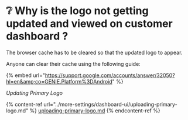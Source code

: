 # ❔ Why is the logo not getting updated and viewed on customer dashboard ?

The browser cache has to be cleared so that the updated logo to appear.

Anyone can clear their cache using the following guide:

{% embed url="https://support.google.com/accounts/answer/32050?hl=en&amp;co=GENIE.Platform%3DAndroid" %}

_Updating Primary Logo_

{% content-ref url="../more-settings/dashboard-ui/uploading-primary-logo.md" %}
[uploading-primary-logo.md](../more-settings/dashboard-ui/uploading-primary-logo.md)
{% endcontent-ref %}
